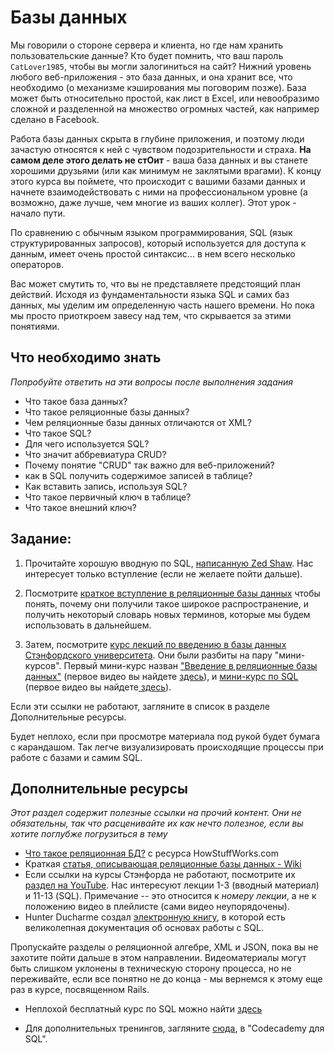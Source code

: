 # Базы данных
<!-- *...* -->

Мы говорили о стороне сервера и клиента, но где нам хранить пользовательские данные? Кто будет помнить, что ваш пароль `CatLover1985`, чтобы вы могли залогиниться на сайт? Нижний уровень любого веб-приложения - это база данных, и она хранит все, что необходимо (о механизме кэширования мы поговорим позже). База может быть относительно простой, как лист в Excel, или невообразимо сложной и разделенной на множество огромных частей, как например сделано в Facebook.

Работа базы данных скрыта в глубине приложения, и поэтому люди зачастую относятся к ней с чувством подозрительности и страха. **На самом деле этого делать не стОит** - ваша база данных и вы станете хорошими друзьями (или как минимум не заклятыми врагами). К концу этого курса вы поймете, что происходит с вашими базами данных и начнете взаимодействовать с ними на профессиональном уровне (а возможно, даже лучше, чем многие из ваших коллег). Этот урок - начало пути.

По сравнению с обычным языком программирования, SQL (язык структурированных запросов), который используется для доступа к данным, имеет очень простой синтаксис... в нем всего несколько операторов.

Вас может смутить то, что вы не представляете предстоящий план действий. Исходя из фундаментальности языка SQL и самих баз данных, мы уделим им определенную часть нашего времени. Но пока мы просто приоткроем завесу над тем, что скрывается за этими понятиями.

## Что необходимо знать

*Попробуйте ответить на эти вопросы после выполнения задания*

* Что такое база данных?
* Что такое реляционные базы данных?
* Чем реляционные базы данных отличаются от XML?
* Что такое SQL?
* Для чего используется SQL?
* Что значит аббревиатура CRUD?
* Почему понятие "CRUD" так важно для веб-приложений?
* как в SQL получить содержимое записей в таблице?
* Как вставить запись, используя SQL?
* Что такое первичный ключ в таблице?
* Что такое внешний ключ?

## Задание:
1. Прочитайте хорошую вводную по SQL, [написанную Zed Shaw](http://sql.learncodethehardway.org/book/introduction.html). Нас интересует только вступление (если не желаете пойти дальше).

2. Посмотрите [краткое вступление в реляционные базы данных](http://www.youtube.com/watch?v=z2kbsG8zsLM) чтобы понять, почему они получили такое широкое распространение, и получить некоторый словарь новых терминов, которые мы будем использовать в дальнейшем.

3. Затем, посмотрите [курс лекций по введению в базы данных Стэнфордского университета](https://class.stanford.edu/courses/DB/2014/SelfPaced/about). Они были разбиты на пару "мини-курсов". Первый мини-курс назван ["Введение в реляционные базы данных"](https://class.stanford.edu/courses/DB/RDB/SelfPaced/about) (первое видео вы найдете [здесь](https://class.stanford.edu/courses/DB/RDB/SelfPaced/courseware/ch-introduction/seq-vid-introduction/)), и [мини-курс по SQL](https://class.stanford.edu/courses/DB/SQL/SelfPaced/about) (первое видео вы найдете[ здесь](https://class.stanford.edu/courses/DB/SQL/SelfPaced/courseware/ch-sql/seq-vid-introduction_to_sql/)).

Если эти ссылки не работают, загляните в список в разделе Дополнительные ресурсы.

Будет неплохо, если при просмотре материала под рукой будет бумага с карандашом. Так легче визуализировать происходящие процессы при работе с базами и самим SQL.

## Дополнительные ресурсы

*Этот раздел содержит полезные ссылки на прочий контент. Они не обязательны, так что расценивайте их как нечто полезное, если вы хотите поглубже погрузиться в тему*


* [Что такое реляционная БД?](http://computer.howstuffworks.com/question599.htm) с ресурса HowStuffWorks.com
* Краткая [статья, описывающая реляционные базы данных - Wiki](http://simple.wikipedia.org/wiki/Relational_database)
* Если ссылки на курсы Стэнфорда не работают, посмотрите их [раздел на YouTube](https://www.youtube.com/playlist?list=PL6hGtHedy2Z4EkgY76QOcueU8lAC4o6c3). Нас интересуют лекции 1-3 (вводный материал) и 11-13 (SQL). Примечание -- это относится к *номеру лекции*, а не к положению видео в плейлисте (сами видео неупорядочены).
* Hunter Ducharme создал [электронную книгу](http://hgducharme.gitbooks.io/sql-basics/), в которой есть великолепная документация об основах работы с SQL.

 Пропускайте разделы о реляционной алгебре, XML и JSON, пока вы не захотите пойти дальше в этом направлении. Видеоматериалы могут быть слишком уклонены в техническую сторону процесса, но не переживайте, если все понятно не до конца - мы вернемся к этому еще раз в курсе, посвященном Rails.

* Неплохой бесплатный курс по SQL можно найти [здесь](https://www.codeschool.com/courses/try-sql)

* Для дополнительных тренингов, загляните [сюда](http://www.sqlteaching.com), в "Codecademy для SQL".
